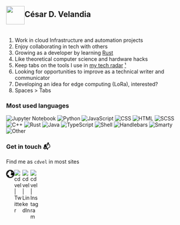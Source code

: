 <h2 align="left">
<img src="https://res.cloudinary.com/cdvel/image/upload/v1612791504/logos/cdv_hexa.svg" height="50px" width="50px" align="left" style="float:left; overflow: hidden; margin-top:-10px;"/>
César D. Velandia
</h2>
<br/>

1. Work in cloud Infrastructure and automation projects
2. Enjoy collaborating in tech with others
3. Growing as a developer by learning [Rust](https://github.com/search?q=rust)
4. Like theoretical computer science and hardware hacks
6. Keep tabs on the tools I use in [my tech radar][tech-radar] [¹][tech-radar-post]
7. Looking for opportunities to improve as a technical writer and communicator
5. Developing an idea for edge computing (LoRa), interested?
8. Spaces > Tabs

### Most used languages

![Jupyter Notebook](https://img.shields.io/static/v1?style=flat-square&label=%20&color=222&labelColor=%23DA5B0B&message=Jupyter%20Notebook%EF%B8%B139.9%25)
![Python](https://img.shields.io/static/v1?style=flat-square&label=%20&color=222&labelColor=%233572A5&message=Python%EF%B8%B116.8%25)
![JavaScript](https://img.shields.io/static/v1?style=flat-square&label=%20&color=222&labelColor=%23f1e05a&message=JavaScript%EF%B8%B116.3%25)
![CSS](https://img.shields.io/static/v1?style=flat-square&label=%20&color=222&labelColor=%23563d7c&message=CSS%EF%B8%B111.4%25)
![HTML](https://img.shields.io/static/v1?style=flat-square&label=%20&color=222&labelColor=%23e34c26&message=HTML%EF%B8%B14.7%25)
![SCSS](https://img.shields.io/static/v1?style=flat-square&label=%20&color=222&labelColor=%23c6538c&message=SCSS%EF%B8%B13.4%25)
![C++](https://img.shields.io/static/v1?style=flat-square&label=%20&color=222&labelColor=%23f34b7d&message=C%2B%2B%EF%B8%B12.9%25)
![Rust](https://img.shields.io/static/v1?style=flat-square&label=%20&color=222&labelColor=%23dea584&message=Rust%EF%B8%B11.7%25)
![Java](https://img.shields.io/static/v1?style=flat-square&label=%20&color=222&labelColor=%23b07219&message=Java%EF%B8%B10.7%25)
![TypeScript](https://img.shields.io/static/v1?style=flat-square&label=%20&color=222&labelColor=%232b7489&message=TypeScript%EF%B8%B10.5%25)
![Shell](https://img.shields.io/static/v1?style=flat-square&label=%20&color=222&labelColor=%2389e051&message=Shell%EF%B8%B10.3%25)
![Handlebars](https://img.shields.io/static/v1?style=flat-square&label=%20&color=222&labelColor=%23f7931e&message=Handlebars%EF%B8%B10.3%25)
![Smarty](https://img.shields.io/static/v1?style=flat-square&label=%20&color=222&labelColor=%23ededed&message=Smarty%EF%B8%B10.1%25)
![Other](https://img.shields.io/static/v1?style=flat-square&label=%20&color=222&labelColor=%23ededed&message=Other%EF%B8%B10.2%25)

### Get in touch 📬

Find me as `cdvel` in most sites

[<img align="left" alt="cesar.velandia.co" width="22px" src="https://raw.githubusercontent.com/iconic/open-iconic/master/svg/globe.svg" />][website]
[<img align="left" alt="cdvel | Twitter" width="22px" src="https://cdn.jsdelivr.net/npm/simple-icons@v3/icons/twitter.svg" />][twitter]
[<img align="left" alt="cdvel | LinkedIn" width="22px" src="https://cdn.jsdelivr.net/npm/simple-icons@v3/icons/linkedin.svg" />][linkedin]
[<img align="left" alt="cdvel | Instagram" width="22px" src="https://cdn.jsdelivr.net/npm/simple-icons@v3/icons/instagram.svg" />][instagram]


[tech-radar]: https://cdvel.github.io/tech-radar
[tech-radar-post]: https://cesar.velandia.co/tech-radar/
[website]: https://cesar.velandia.co
[twitter]: https://twitter.com/cdvel
[instagram]: https://instagram.com/cdvel
[linkedin]: https://linkedin.com/in/cdvelandia
